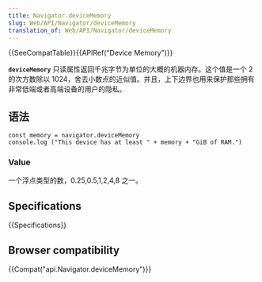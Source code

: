 ```yaml
---
title: Navigator.deviceMemory
slug: Web/API/Navigator/deviceMemory
translation_of: Web/API/Navigator/deviceMemory
---
```

{{SeeCompatTable}}{{APIRef("Device Memory")}}

**`deviceMemory`** 只读属性返回千兆字节为单位的大概的机器内存。这个值是一个 2 的次方数除以 1024，舍去小数点的近似值。并且，上下边界也用来保护那些拥有非常低端或者高端设备的用户的隐私。

## 语法

```plain
const memory = navigator.deviceMemory
console.log ("This device has at least " + memory + "GiB of RAM.")
```

### Value

一个浮点类型的数，0.25,0.5,1,2,4,8 之一。

## Specifications

{{Specifications}}

## Browser compatibility

{{Compat("api.Navigator.deviceMemory")}}

